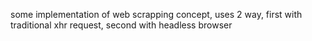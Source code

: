 some implementation of web scrapping concept, uses 2 way, first with traditional xhr request, second with headless browser